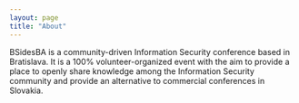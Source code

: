 ```yaml
---
layout: page
title: "About"
---
```


BSidesBA is a community-driven Information Security conference based in Bratislava. It is a 100% volunteer-organized event with the aim to provide a place to openly share knowledge among the Information Security community and provide an alternative to commercial conferences in Slovakia.  